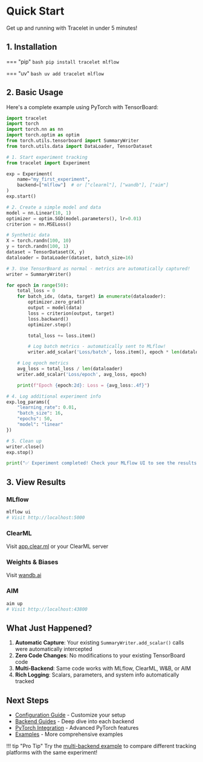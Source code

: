 # Quick Start

Get up and running with Tracelet in under 5 minutes!

## 1. Installation

=== "pip"
`bash
    pip install tracelet mlflow
    `

=== "uv"
`bash
    uv add tracelet mlflow
    `

## 2. Basic Usage

Here's a complete example using PyTorch with TensorBoard:

```python
import tracelet
import torch
import torch.nn as nn
import torch.optim as optim
from torch.utils.tensorboard import SummaryWriter
from torch.utils.data import DataLoader, TensorDataset

# 1. Start experiment tracking
from tracelet import Experiment

exp = Experiment(
    name="my_first_experiment",
    backend=["mlflow"]  # or ["clearml"], ["wandb"], ["aim"]
)
exp.start()

# 2. Create a simple model and data
model = nn.Linear(10, 1)
optimizer = optim.SGD(model.parameters(), lr=0.01)
criterion = nn.MSELoss()

# Synthetic data
X = torch.randn(100, 10)
y = torch.randn(100, 1)
dataset = TensorDataset(X, y)
dataloader = DataLoader(dataset, batch_size=16)

# 3. Use TensorBoard as normal - metrics are automatically captured!
writer = SummaryWriter()

for epoch in range(50):
    total_loss = 0
    for batch_idx, (data, target) in enumerate(dataloader):
        optimizer.zero_grad()
        output = model(data)
        loss = criterion(output, target)
        loss.backward()
        optimizer.step()

        total_loss += loss.item()

        # Log batch metrics - automatically sent to MLflow!
        writer.add_scalar('Loss/batch', loss.item(), epoch * len(dataloader) + batch_idx)

    # Log epoch metrics
    avg_loss = total_loss / len(dataloader)
    writer.add_scalar('Loss/epoch', avg_loss, epoch)

    print(f"Epoch {epoch:2d}: Loss = {avg_loss:.4f}")

# 4. Log additional experiment info
exp.log_params({
    "learning_rate": 0.01,
    "batch_size": 16,
    "epochs": 50,
    "model": "linear"
})

# 5. Clean up
writer.close()
exp.stop()

print("✅ Experiment completed! Check your MLflow UI to see the results.")
```

## 3. View Results

### MLflow

```bash
mlflow ui
# Visit http://localhost:5000
```

### ClearML

Visit [app.clear.ml](https://app.clear.ml) or your ClearML server

### Weights & Biases

Visit [wandb.ai](https://wandb.ai/home)

### AIM

```bash
aim up
# Visit http://localhost:43800
```

## What Just Happened?

1. **Automatic Capture**: Your existing `SummaryWriter.add_scalar()` calls were automatically intercepted
2. **Zero Code Changes**: No modifications to your existing TensorBoard code
3. **Multi-Backend**: Same code works with MLflow, ClearML, W&B, or AIM
4. **Rich Logging**: Scalars, parameters, and system info automatically tracked

## Next Steps

- [Configuration Guide](configuration.md) - Customize your setup
- [Backend Guides](backends/index.md) - Deep dive into each backend
- [PyTorch Integration](integrations/pytorch.md) - Advanced PyTorch features
- [Examples](examples/basic.md) - More comprehensive examples

!!! tip "Pro Tip"
Try the [multi-backend example](examples/multi-backend.md) to compare different tracking platforms with the same experiment!
